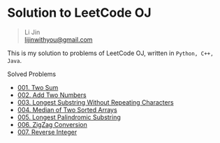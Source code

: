 # Solution to LeetCode OJ

> Li Jin <br>
> lijinwithyou@gmail.com <br>

This is my solution to problems of LeetCode OJ, written in `Python, C++, Java`.

Solved Problems
- [001. Two Sum](https://leetcode.com/problems/two-sum/)
- [002. Add Two Numbers](https://leetcode.com/problems/add-two-numbers/)
- [003. Longest Substring Without Repeating Characters](https://leetcode.com/problems/longest-substring-without-repeating-characters/)
- [004. Median of Two Sorted Arrays](https://leetcode.com/problems/median-of-two-sorted-arrays/)
- [005. Longest Palindromic Substring](https://leetcode.com/problems/longest-palindromic-substring/)
- [006. ZigZag Conversion](https://leetcode.com/problems/zigzag-conversion/)
- [007. Reverse Integer](https://leetcode.com/problems/reverse-integer/)
